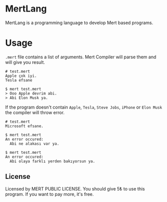 # MertLang

MertLang is a programming language to develop Mert based programs.

# Usage

`.mert` file contains a list of arguments. Mert Compiler will parse them and will give you result.
```
# test.mert
Apple çok iyi.
Tesla efsane
```

```
$ mert test.mert
> Ooo Apple devrim abi.
> Abi Elon Musk ya.
```

If the program doesn't contain `Apple`, `Tesla`, `Steve Jobs`, `iPhone` or `Elon Musk` the compiler will throw error.

```
# test.mert
Microsoft efsane.
```

```
$ mert test.mert
An error occured:
  Abi ne alakası var ya.

$ mert test.mert
An error occured:
  Abi olaya farklı yerden bakıyorsun ya.
```

## License

Licensed by MERT PUBLIC LICENSE. You should give 5₺ to use this program. If you want to pay more, it's free.
